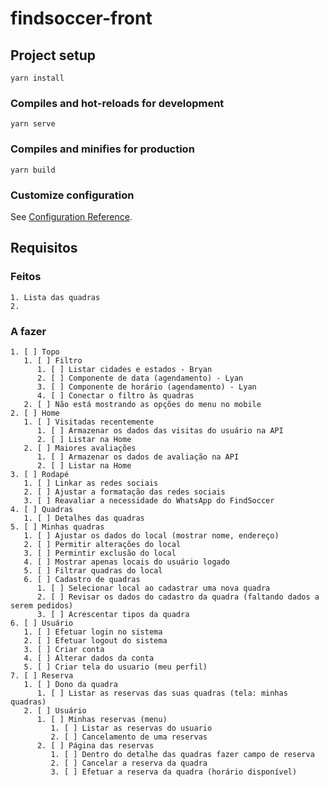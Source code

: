 # findsoccer-front

## Project setup
```
yarn install
```

### Compiles and hot-reloads for development
```
yarn serve
```

### Compiles and minifies for production
```
yarn build
```

### Customize configuration
See [Configuration Reference](https://cli.vuejs.org/config/).

## Requisitos 
### Feitos
    1. Lista das quadras
    2. 
### A fazer
    1. [ ] Topo
       1. [ ] Filtro 
          1. [ ] Listar cidades e estados - Bryan
          2. [ ] Componente de data (agendamento) - Lyan
          3. [ ] Componente de horário (agendamento) - Lyan
          4. [ ] Conectar o filtro às quadras 
       2. [ ] Não está mostrando as opções do menu no mobile
    2. [ ] Home
       1. [ ] Visitadas recentemente 
          1. [ ] Armazenar os dados das visitas do usuário na API
          2. [ ] Listar na Home
       2. [ ] Maiores avaliações
          1. [ ] Armazenar os dados de avaliação na API
          2. [ ] Listar na Home
    3. [ ] Rodapé 
       1. [ ] Linkar as redes sociais 
       2. [ ] Ajustar a formatação das redes sociais
       3. [ ] Reavaliar a necessidade do WhatsApp do FindSoccer
    4. [ ] Quadras
       1. [ ] Detalhes das quadras 
    5. [ ] Minhas quadras
       1. [ ] Ajustar os dados do local (mostrar nome, endereço)
       2. [ ] Permitir alterações do local 
       3. [ ] Permintir exclusão do local
       4. [ ] Mostrar apenas locais do usuário logado
       5. [ ] Filtrar quadras do local
       6. [ ] Cadastro de quadras
          1. [ ] Selecionar local ao cadastrar uma nova quadra 
          2. [ ] Revisar os dados do cadastro da quadra (faltando dados a serem pedidos)
          3. [ ] Acrescentar tipos da quadra 
    6. [ ] Usuário
       1. [ ] Efetuar login no sistema
       2. [ ] Efetuar logout do sistema
       3. [ ] Criar conta
       4. [ ] Alterar dados da conta
       5. [ ] Criar tela do usuario (meu perfil)
    7. [ ] Reserva 
       1. [ ] Dono da quadra    
          1. [ ] Listar as reservas das suas quadras (tela: minhas quadras)
       2. [ ] Usuário
          1. [ ] Minhas reservas (menu)
             1. [ ] Listar as reservas do usuario  
             2. [ ] Cancelamento de uma reservas
          2. [ ] Página das reservas
             1. [ ] Dentro do detalhe das quadras fazer campo de reserva 
             2. [ ] Cancelar a reserva da quadra
             3. [ ] Efetuar a reserva da quadra (horário disponível)
